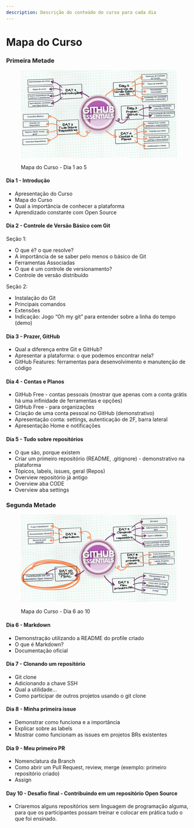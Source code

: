 ```yaml
---
description: Descrição do conteúdo do curso para cada dia
---
```


# Mapa do Curso

### Primeira Metade

<figure><img src="../.gitbook/assets/Mapa do Curso - Dia 1 ao 5.png" alt=""><figcaption><p>Mapa do Curso - Dia 1 ao 5</p></figcaption></figure>

#### Dia 1 - Introdução

* Apresentação do Curso
* Mapa do Curso
* Qual a importância de conhecer a plataforma
* Aprendizado constante com Open Source

#### Dia 2 - Controle de Versão Básico com Git

Seção 1:

* O que é? o que resolve?
* A importância de se saber pelo menos o básico de Git
* Ferramentas Associadas
* O que é um controle de versionamento?
* Controle de versão distribuído

Seção 2:

* Instalação do Git
* Principais comandos
* Extensões
* Indicação: Jogo “Oh my git” para entender sobre a linha do tempo (demo)

#### Dia 3 - Prazer, GitHub &#x20;

* Qual a diferença entre Git e GitHub?
* Apresentar a plataforma: o que podemos encontrar nela?
* GitHub Features: ferramentas para desenvolvimento e manutenção de código

#### Dia 4 - Contas e Planos

* GitHub Free - contas pessoais (mostrar que apenas com a conta grátis há uma infinidade de ferramentas e opções)
* GitHub Free - para organizações
* Criação de uma conta pessoal no GitHub (demonstrativo)
* Apresentação conta: settings, autenticação de 2F, barra lateral
* Apresentação Home e notificações

#### Dia 5 - Tudo sobre repositórios

* O que são, porque existem
* Criar um primeiro repositório (README, .gitignore) - demonstrativo na plataforma
* Tópicos, labels, issues, geral (Repos)
* Overview repositório já antigo
* Overview aba CODE
* Overview aba settings

### Segunda Metade

<figure><img src="../.gitbook/assets/Mapa do Curso - Dia 6 ao 10.png" alt=""><figcaption><p>Mapa do Curso - Dia 6 ao 10</p></figcaption></figure>

#### Dia 6 - Markdown&#x20;

* Demonstração utilizando a README do profile criado
* O que é Markdown?
* Documentação oficial

#### Dia 7 - Clonando um repositório&#x20;

* Git clone
* Adicionando a chave SSH
* Qual a utilidade…
* Como participar de outros projetos usando o git clone

#### Dia 8 - Minha primeira issue&#x20;

* Demonstrar como funciona e a importância
* Explicar sobre as labels
* Mostrar como funcionam as issues em projetos BRs existentes

#### Dia 9 - Meu primeiro PR&#x20;

* Nomenclatura da Branch
* Como abrir um Pull Request, review, merge (exemplo: primeiro repositório criado)
* Assign

#### Day 10 - Desafio final - Contribuindo em um repositório Open Source &#x20;

* Criaremos alguns repositórios sem linguagem de programação alguma, para que os participantes possam treinar e colocar em prática tudo o que foi ensinado.






